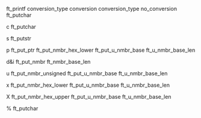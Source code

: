 
ft_printf		conversion_type		conversion		conversion_type
									no_conversion	ft_putchar

c	ft_putchar

s	ft_putstr

p	ft_put_ptr				ft_put_nmbr_hex_lower	ft_put_u_nmbr_base
													ft_u_nmbr_base_len

d&i	ft_put_nmbr				ft_nmbr_base_len

u	ft_put_nmbr_unsigned	ft_put_u_nmbr_base
							ft_u_nmbr_base_len

x	ft_put_nmbr_hex_lower	ft_put_u_nmbr_base
							ft_u_nmbr_base_len

X	ft_put_nmbr_hex_upper	ft_put_u_nmbr_base
							ft_u_nmbr_base_len

%	ft_putchar
